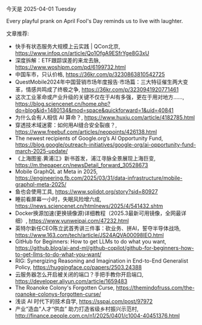 今天是 2025-04-01 Tuesday

Every playful prank on April Fool's Day reminds us to live with laughter.

文章推荐:
- 快手有状态服务大规模上云实践 | QCon北京, https://www.infoq.cn/article/Qo1OfgA9ESfrYge8G3xU
- 深度拆解：ETF跟踪误差的来龙去脉, https://www.woshipm.com/pd/6199732.html
- 中国车市，只认价格, https://36kr.com/p/3230863810542725
- QuestMobile2024年中国营销市场年度报告·市场篇：三大特征催生两大变革，情感共鸣成了终极之争, https://36kr.com/p/3230941920771461
- 这次工业革命或产业升级的关键不仅在于AI有多强，更在于用对地方……, https://blog.sciencenet.cn/home.php?do=blog&id=1480134&mod=space&quickforward=1&uid=40841
- 为什么会有人相信 AI 算命？, https://www.huxiu.com/article/4182785.html
- 穿透技术域迷雾：如何用AI缝合安全裂痕？, https://www.freebuf.com/articles/neopoints/426138.html
- The newest recipients of Google.org’s AI Opportunity Fund, https://blog.google/outreach-initiatives/google-org/ai-opportunity-fund-march-2025-update/
- 《上海图鉴.黄浦江》新书首发，浦江寻脉全景展现上海巨变, https://m.thepaper.cn/newsDetail_forward_30528673
- Mobile GraphQL at Meta in 2025, https://engineering.fb.com/2025/03/31/data-infrastructure/mobile-graphql-meta-2025/
- 鱼也会使用工具, https://www.solidot.org/story?sid=80927
- 睡前看屏幕一小时，失眠风险增六成, https://news.sciencenet.cn/htmlnews/2025/4/541432.shtm
- Docker换源加速(更换镜像源)详细教程（2025.3最新可用镜像，全网最详细）, https://www.yunweipai.com/47232.html
- 英特尔新任CEO陈立武首秀讲三件事：砍业务、拼AI，誓夺半导体战场, https://www.163.com/tech/article/JS24AQVA00098IEO.html
- GitHub for Beginners: How to get LLMs to do what you want, https://github.blog/ai-and-ml/github-copilot/github-for-beginners-how-to-get-llms-to-do-what-you-want/
- RIG: Synergizing Reasoning and Imagination in End-to-End Generalist Policy, https://huggingface.co/papers/2503.24388
- 云服务器怎么开启被关闭的端口？手把手教你开启端口, https://developer.aliyun.com/article/1659483
- The Roanoke Colony's Forgotten Curse, https://themindofruss.com/the-roanoke-colonys-forgotten-curse/
- 浅谈 AI 时代下的技术自学, https://sspai.com/post/97972
- 产业“造血”人才“供血” 助力打造省级乡村振兴示范村, http://finance.people.com.cn/n1/2025/0401/c1004-40451376.html
